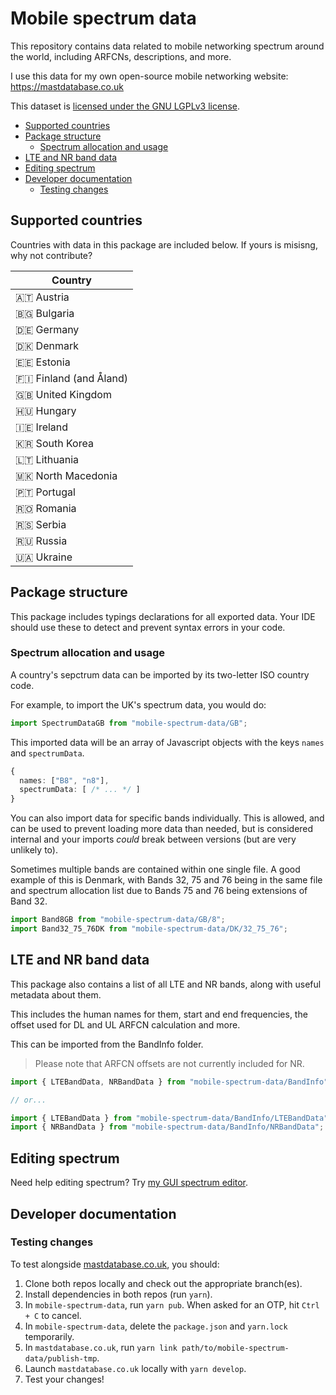 # Mobile spectrum data <!-- omit in toc -->

This repository contains data related to mobile networking spectrum around the world, including ARFCNs, descriptions, and more.

I use this data for my own open-source mobile networking website: https://mastdatabase.co.uk

This dataset is [licensed under the GNU LGPLv3 license](./LICENSE).

- [Supported countries](#supported-countries)
- [Package structure](#package-structure)
  - [Spectrum allocation and usage](#spectrum-allocation-and-usage)
- [LTE and NR band data](#lte-and-nr-band-data)
- [Editing spectrum](#editing-spectrum)
- [Developer documentation](#developer-documentation)
  - [Testing changes](#testing-changes)

## Supported countries

Countries with data in this package are included below. If yours is misisng, why not contribute?

| Country                |
| ---------------------- |
| 🇦🇹 Austria             |
| 🇧🇬 Bulgaria            |
| 🇩🇪 Germany             |
| 🇩🇰 Denmark             |
| 🇪🇪 Estonia             |
| 🇫🇮 Finland (and Åland) |
| 🇬🇧 United Kingdom      |
| 🇭🇺 Hungary             |
| 🇮🇪 Ireland             |
| 🇰🇷 South Korea         |
| 🇱🇹 Lithuania           |
| 🇲🇰 North Macedonia     |
| 🇵🇹 Portugal            |
| 🇷🇴 Romania             |
| 🇷🇸 Serbia              |
| 🇷🇺 Russia              |
| 🇺🇦 Ukraine             |

## Package structure

This package includes typings declarations for all exported data. Your IDE should use these to detect and prevent syntax errors in your code.

### Spectrum allocation and usage

A country's sepctrum data can be imported by its two-letter ISO country code.

For example, to import the UK's spectrum data, you would do:

```ts
import SpectrumDataGB from "mobile-spectrum-data/GB";
```

This imported data will be an array of Javascript objects with the keys `names` and `spectrumData`.

```ts
{
  names: ["B8", "n8"],
  spectrumData: [ /* ... */ ]
}
```

You can also import data for specific bands individually. This is allowed, and can be used to prevent loading more data than needed, but is considered internal and your imports _could_ break between versions (but are very unlikely to).

Sometimes multiple bands are contained within one single file. A good example of this is Denmark, with Bands 32, 75 and 76 being in the same file and spectrum allocation list due to Bands 75 and 76 being extensions of Band 32.

```ts
import Band8GB from "mobile-spectrum-data/GB/8";
import Band32_75_76DK from "mobile-spectrum-data/DK/32_75_76";
```

## LTE and NR band data

This package also contains a list of all LTE and NR bands, along with useful metadata about them.

This includes the human names for them, start and end frequencies, the offset used for DL and UL ARFCN calculation and more.

This can be imported from the BandInfo folder.

> Please note that ARFCN offsets are not currently included for NR.

```ts
import { LTEBandData, NRBandData } from "mobile-spectrum-data/BandInfo";

// or...

import { LTEBandData } from "mobile-spectrum-data/BandInfo/LTEBandData";
import { NRBandData } from "mobile-spectrum-data/BandInfo/NRBandData";
```

## Editing spectrum

Need help editing spectrum? Try [my GUI spectrum editor](https://mastdatabase.co.uk/spectrum-editor).

## Developer documentation

### Testing changes

To test alongside [mastdatabase.co.uk](https://mastdatabase.co.uk/), you should:

1. Clone both repos locally and check out the appropriate branch(es).
2. Install dependencies in both repos (run `yarn`).
3. In `mobile-spectrum-data`, run `yarn pub`. When asked for an OTP, hit `Ctrl + C` to cancel.
4. In `mobile-spectrum-data`, delete the `package.json` and `yarn.lock` temporarily.
5. In `mastdatabase.co.uk`, run `yarn link path/to/mobile-spectrum-data/publish-tmp`.
6. Launch `mastdatabase.co.uk` locally with `yarn develop`.
7. Test your changes!
